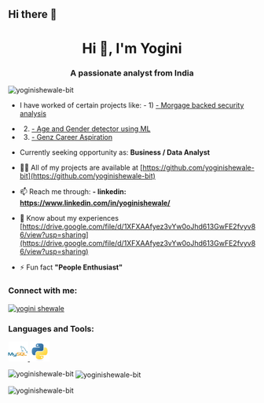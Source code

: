 ## Hi there 👋

<h1 align="center">Hi 👋, I'm Yogini</h1>
<h3 align="center">A passionate analyst from India</h3>

<p align="left"> <img src="https://komarev.com/ghpvc/?username=yoginishewale-bit&label=Profile%20views&color=0e75b6&style=flat" alt="yoginishewale-bit" /> </p>

- I have worked of certain projects like: - 1) [- Morgage backed security analysis](https://github.com/yoginishewale-bit/Mortgage-Backed-Securties-Analysis-and-Prediction-a-Unique-ML-Approach)
- 2) [- Age and Gender detector using ML](https://github.com/yoginishewale-bit/Mortgage-Backed-Securties-Analysis-and-Prediction-a-Unique-ML-Approach)

- 3) [- Genz Career Aspiration](https://github.com/yoginishewale-bit/Genz-Career-Aspiration)

- Currently seeking opportunity as: **Business / Data Analyst**

- 👨‍💻 All of my projects are available at [https://github.com/yoginishewale-bit](https://github.com/yoginishewale-bit)

- 📫 Reach me through: **- linkedin: https://www.linkedin.com/in/yoginishewale/**

- 📄 Know about my experiences [https://drive.google.com/file/d/1XFXAAfyez3vYw0oJhd613GwFE2fvyv86/view?usp=sharing](https://drive.google.com/file/d/1XFXAAfyez3vYw0oJhd613GwFE2fvyv86/view?usp=sharing)

- ⚡ Fun fact **"People Enthusiast"**

<h3 align="left">Connect with me:</h3>
<p align="left">
<a href="https://linkedin.com/in/yogini shewale" target="blank"><img align="center" src="https://raw.githubusercontent.com/rahuldkjain/github-profile-readme-generator/master/src/images/icons/Social/linked-in-alt.svg" alt="yogini shewale" height="30" width="40" /></a>
</p>

<h3 align="left">Languages and Tools:</h3>
<p align="left"> <a href="https://www.mysql.com/" target="_blank" rel="noreferrer"> <img src="https://raw.githubusercontent.com/devicons/devicon/master/icons/mysql/mysql-original-wordmark.svg" alt="mysql" width="40" height="40"/> </a> <a href="https://www.python.org" target="_blank" rel="noreferrer"> <img src="https://raw.githubusercontent.com/devicons/devicon/master/icons/python/python-original.svg" alt="python" width="40" height="40"/> </a> </p>

<p><img align="left" src="https://github-readme-stats.vercel.app/api/top-langs?username=yoginishewale-bit&show_icons=true&locale=en&layout=compact" alt="yoginishewale-bit" /></p>

<p>&nbsp;<img align="center" src="https://github-readme-stats.vercel.app/api?username=yoginishewale-bit&show_icons=true&locale=en" alt="yoginishewale-bit" /></p>

<p><img align="center" src="https://github-readme-streak-stats.herokuapp.com/?user=yoginishewale-bit&" alt="yoginishewale-bit" /></p>
